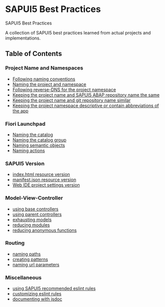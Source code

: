 # SAPUI5 Best Practices
SAPUI5 Best Practices

A collection of SAPUI5 best practices learned from actual projects and implementations.

## Table of Contents
### Project Name and Namespaces
- [Following naming conventions](#naming-conventions)
- [Naming the project and namespace](#namespace)
- [Following reverse-DNS for the project namespace]()
- [Keeping the project name and SAPUI5 ABAP repository name the same]()
- [Keeping the project name and git repository name similar]()
- [Keeping the project namespace descriptive or contain abbreviations of the app]()

### Fiori Launchpad
- [Naming the catalog]()
- [Naming the catalog group]()
- [Naming semantic objects]()
- [Naming actions]()

### SAPUI5 Version
- [index.html resource version]()
- [manifest.json resource version]()
- [Web IDE project settings version]()

### Model-View-Controller
- [using base controllers]()
- [using parent controllers]()
- [exhausting models]()
- [reducing modules]()
- [reducing anonymous functions]()

### Routing
- [naming paths]()
- [creating patterns]()
- [naming url parameters]()

### Miscellaneous
- [using SAPUI5 recommended eslint rules]()
- [customizing eslint rules]()
- [documenting with jsdoc]()
